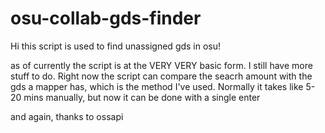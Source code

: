 # osu-collab-gds-finder
Hi this script is used to find unassigned gds in osu!

as of currently the script is at the VERY VERY basic form.
I still have more stuff to do.
Right now the script can compare the seacrh amount with the gds a mapper has, which is the method I've used.
Normally it takes like 5-20 mins manually, but now it can be done with a single enter

and again, thanks to ossapi
